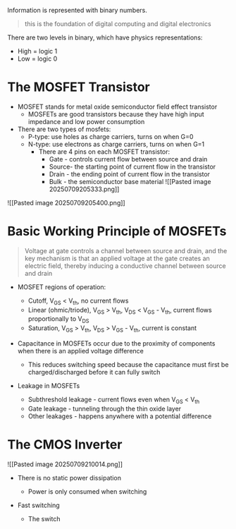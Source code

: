 Information is represented with binary numbers.

> this is the foundation of digital computing and digital electronics

There are two levels in binary, which have physics representations:

+ High = logic 1
+ Low = logic 0

# The MOSFET Transistor

+ MOSFET stands for metal oxide semiconductor field effect transistor
	+ MOSFETs are good transistors because they have high input impedance and low power consumption
+ There are two types of mosfets:
	+ P-type: use holes as charge carriers, turns on when G=0
	+ N-type: use electrons as charge carriers, turns on when G=1
		+ There are 4 pins on each MOSFET transistor:
			+ Gate - controls current flow between source and drain
			+ Source- the starting point of current flow in the transistor
			+ Drain - the ending point of current flow in the transistor
			+ Bulk - the semiconductor base material
![[Pasted image 20250709205333.png]]

![[Pasted image 20250709205400.png]]

# Basic Working Principle of MOSFETs

> Voltage at gate controls a channel between source and drain, and the key mechanism is that an applied voltage at the gate creates an electric field, thereby inducing a conductive channel between source and drain

+ MOSFET regions of operation:
	+ Cutoff, V<sub>GS</sub> < V<sub>th</sub>, no current flows
	+ Linear (ohmic/triode), V<sub>GS</sub> > V<sub>th</sub>, V<sub>DS</sub> < V<sub>GS</sub> - V<sub>th</sub>, current flows proportionally to V<sub>DS</sub>
	+ Saturation, V<sub>GS</sub> > V<sub>th</sub>, V<sub>DS</sub> > V<sub>GS</sub> - V<sub>th</sub>, current is constant

+ Capacitance in MOSFETs occur due to the proximity of components when there is an applied voltage difference
	+ This reduces switching speed because the capacitance must first be charged/discharged before it can fully switch

+ Leakage in MOSFETs
	+ Subthreshold leakage - current flows even when V<sub>GS</sub> < V<sub>th</sub>
	+ Gate leakage - tunneling through the thin oxide layer
	+ Other leakages - happens anywhere with a potential difference

# The CMOS Inverter

![[Pasted image 20250709210014.png]]

+ There is no static power dissipation
	+ Power is only consumed when switching

+ Fast switching
	+ The switch